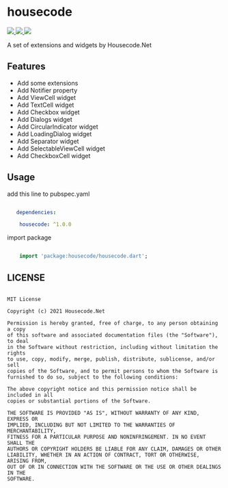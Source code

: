 # housecode
<a href="https://pub.dev/packages/housecode">
  <img src="https://img.shields.io/pub/v/housecode.svg"/>
</a>
<a href="https://flutter.dev/">
  <img src="https://img.shields.io/badge/flutter-%3E%3D%202.0.0-green.svg"/>
</a>
<a href="https://opensource.org/licenses/MIT">
  <img src="https://img.shields.io/badge/License-MIT-yellow.svg"/>
</a>

A set of extensions and widgets by Housecode.Net

## Features
* Add some extensions
* Add Notifier property
* Add ViewCell widget
* Add TextCell widget
* Add Checkbox widget
* Add Dialogs widget
* Add CircularIndicator widget
* Add LoadingDialog widget
* Add Separator widget
* Add SelectableViewCell widget
* Add CheckboxCell widget

## Usage

add this line to pubspec.yaml

```yaml

   dependencies:

    housecode: ^1.0.0


```

import package

```dart

    import 'package:housecode/housecode.dart';

```

## LICENSE


```

MIT License

Copyright (c) 2021 Housecode.Net

Permission is hereby granted, free of charge, to any person obtaining a copy
of this software and associated documentation files (the "Software"), to deal
in the Software without restriction, including without limitation the rights
to use, copy, modify, merge, publish, distribute, sublicense, and/or sell
copies of the Software, and to permit persons to whom the Software is
furnished to do so, subject to the following conditions:

The above copyright notice and this permission notice shall be included in all
copies or substantial portions of the Software.

THE SOFTWARE IS PROVIDED "AS IS", WITHOUT WARRANTY OF ANY KIND, EXPRESS OR
IMPLIED, INCLUDING BUT NOT LIMITED TO THE WARRANTIES OF MERCHANTABILITY,
FITNESS FOR A PARTICULAR PURPOSE AND NONINFRINGEMENT. IN NO EVENT SHALL THE
AUTHORS OR COPYRIGHT HOLDERS BE LIABLE FOR ANY CLAIM, DAMAGES OR OTHER
LIABILITY, WHETHER IN AN ACTION OF CONTRACT, TORT OR OTHERWISE, ARISING FROM,
OUT OF OR IN CONNECTION WITH THE SOFTWARE OR THE USE OR OTHER DEALINGS IN THE
SOFTWARE.


 ```
